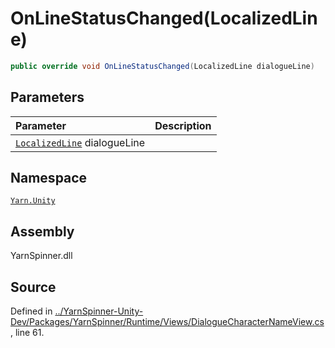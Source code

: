 # OnLineStatusChanged\(LocalizedLine\)

```csharp
public override void OnLineStatusChanged(LocalizedLine dialogueLine)
```

## Parameters

| Parameter | Description |
| :--- | :--- |
| [`LocalizedLine`](../localizedline/) dialogueLine |  |

## Namespace

[`Yarn.Unity`](../)

## Assembly

YarnSpinner.dll

## Source

Defined in [../YarnSpinner-Unity-Dev/Packages/YarnSpinner/Runtime/Views/DialogueCharacterNameView.cs](https://github.com/YarnSpinnerTool/YarnSpinner-Unity//blob/develop/Runtime/Views/DialogueCharacterNameView.cs#L61), line 61.

